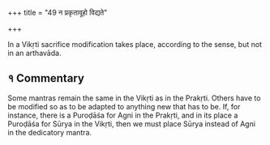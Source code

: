 +++
title = "49 न प्रकृतावूहो विद्यते"

+++

In a Vikṛti sacrifice modification takes place, according to the sense, but not in an arthavāda.

## १ Commentary

Some mantras remain the same in the Vikṛti as in the Prakṛti. Others have to be modified so as to be adapted to anything new that has to be. If, for instance, there is a Puroḍāśa for Agni in the Prakṛti, and in its place a Puroḍāśa for Sūrya in the Vikṛti, then we must place Sūrya instead of Agni in the dedicatory mantra.
